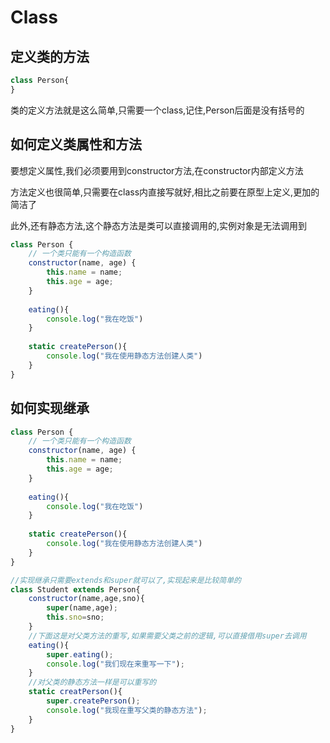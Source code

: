 # Class

## 定义类的方法

```js
class Person{
}
```

类的定义方法就是这么简单,只需要一个class,记住,Person后面是没有括号的

## 如何定义类属性和方法

要想定义属性,我们必须要用到constructor方法,在constructor内部定义方法

方法定义也很简单,只需要在class内直接写就好,相比之前要在原型上定义,更加的简洁了

此外,还有静态方法,这个静态方法是类可以直接调用的,实例对象是无法调用到

```js
class Person {
    // 一个类只能有一个构造函数
    constructor(name, age) {
        this.name = name;
        this.age = age;
    }
    
    eating(){
        console.log("我在吃饭")
    }
    
    static createPerson(){
        console.log("我在使用静态方法创建人类")
    }
}
```

## 如何实现继承

```js
class Person {
    // 一个类只能有一个构造函数
    constructor(name, age) {
        this.name = name;
        this.age = age;
    }
    
    eating(){
        console.log("我在吃饭")
    }
    
    static createPerson(){
        console.log("我在使用静态方法创建人类")
    }
}

//实现继承只需要extends和super就可以了,实现起来是比较简单的
class Student extends Person{
    constructor(name,age,sno){
        super(name,age);
        this.sno=sno;
    }
    //下面这是对父类方法的重写,如果需要父类之前的逻辑,可以直接借用super去调用
    eating(){
        super.eating();
        console.log("我们现在来重写一下");
    }
    //对父类的静态方法一样是可以重写的
    static creatPerson(){
        super.createPerson();
        console.log("我现在重写父类的静态方法");
    }
}
```





